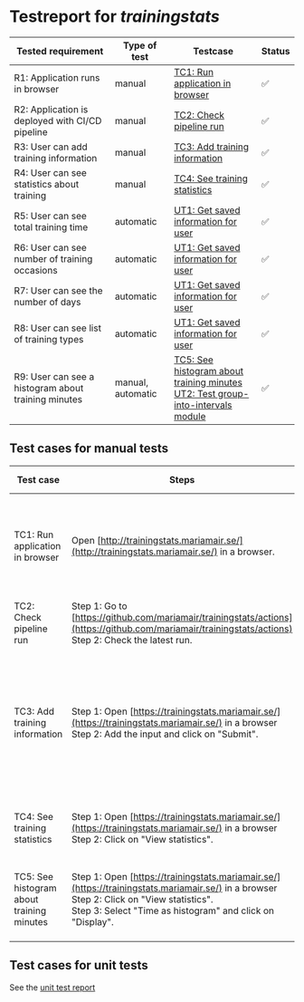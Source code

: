 # Testreport for _trainingstats_

| Tested requirement | Type of test | Testcase | Status |
| ----------- | ------------ | -------- | ------ |
| R1: Application runs in browser | manual | [TC1: Run application in browser](#test-cases-for-manual-tests) | ✅ |
| R2: Application is deployed with CI/CD pipeline | manual | [TC2: Check pipeline run](#test-cases-for-manual-tests)  | ✅ |
| R3: User can add training information | manual | [TC3: Add training information](#test-cases-for-manual-tests)  | ✅ |
| R4: User can see statistics about training | manual | [TC4: See training statistics](#test-cases-for-manual-tests)  | ✅ |
| R5: User can see total training time | automatic | [UT1: Get saved information for user](unitTestReport.md#ut1-get-saved-information-for-user) | ✅ |
| R6: User can see number of training occasions | automatic | [UT1: Get saved information for user](unitTestReport.md#ut1-get-saved-information-for-user) | ✅ |
| R7: User can see the number of days | automatic | [UT1: Get saved information for user](unitTestReport.md#ut1-get-saved-information-for-user) | ✅ |
| R8: User can see list of training types | automatic | [UT1: Get saved information for user](unitTestReport.md#ut1-get-saved-information-for-user)| ✅ |
| R9: User can see a histogram about training minutes | manual, automatic | [TC5: See histogram about training minutes](#test-cases-for-manual-tests)  <br> [UT2: Test group-into-intervals module](unitTestReport.md#ut2-test-group-into-intervals-module) | ✅ |


## Test cases for manual tests

| Test case | Steps | Input | Expected output |
| --------- | ------| ----- | --------------- |
| TC1: Run application in browser | Open [http://trainingstats.mariamair.se/](http://trainingstats.mariamair.se/) in a browser. | none | The page opens with _https_ and the "Add your training information" screen is displayed. |
| TC2: Check pipeline run | Step 1: Go to [https://github.com/mariamair/trainingstats/actions](https://github.com/mariamair/trainingstats/actions) <br> Step 2: Check the latest run. | none | The latest run has passed. |
| TC3: Add training information | Step 1: Open [https://trainingstats.mariamair.se/](https://trainingstats.mariamair.se/) in a browser <br> Step 2: Add the input and click on "Submit". | Name: **testuser** <br> Date: _use preselected value_ <br> Type of training: **Running** <br> Time (in minutes): _use preselected value_ | "Saved" is displayed beneath the form |
| TC4: See training statistics | Step 1: Open [https://trainingstats.mariamair.se/](https://trainingstats.mariamair.se/) in a browser <br> Step 2: Click on "View statistics". | none | A drop down with different options is displayed. |
| TC5: See histogram about training minutes | Step 1: Open [https://trainingstats.mariamair.se/](https://trainingstats.mariamair.se/) in a browser <br> Step 2: Click on "View statistics". <br> Step 3: Select "Time as histogram" and click on "Display". | none | A histogram showing the frequency distribution of training time is displayed. |


## Test cases for unit tests
See the [unit test report](unitTestReport.md)